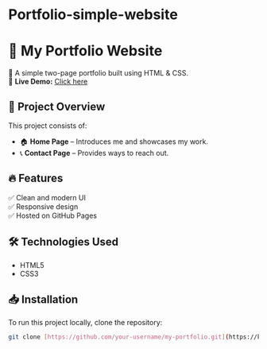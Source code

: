 # Portfolio-simple-website

# 🌟 My Portfolio Website  

🚀 A simple two-page portfolio built using HTML & CSS.  
📌 **Live Demo:** [Click here]()  

## 📂 Project Overview  
This project consists of:  
- 🏠 **Home Page** – Introduces me and showcases my work.  
- 📞 **Contact Page** – Provides ways to reach out.  

## 🔥 Features  
✅ Clean and modern UI  
✅ Responsive design  
✅ Hosted on GitHub Pages  

## 🛠️ Technologies Used  
- HTML5  
- CSS3  

## 📥 Installation  
To run this project locally, clone the repository:  
```bash
git clone [https://github.com/your-username/my-portfolio.git](https://kanniyappan062005.github.io/Portfolio-simple-website/)
